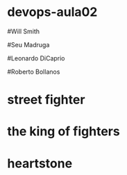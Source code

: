 # devops-aula02

#Will Smith

#Seu Madruga

#Leonardo DiCaprio

#Roberto Bollanos


# street fighter
# the king of fighters
# heartstone
